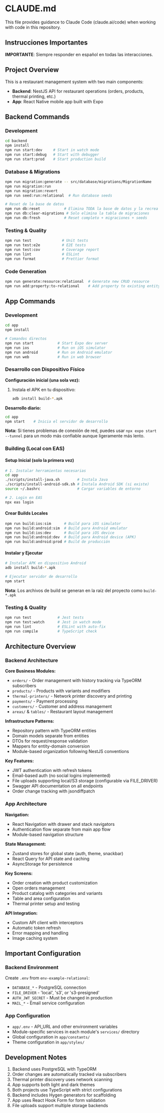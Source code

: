 # CLAUDE.md

This file provides guidance to Claude Code (claude.ai/code) when working with code in this repository.

## Instrucciones Importantes

**IMPORTANTE**: Siempre responder en español en todas las interacciones.

## Project Overview

This is a restaurant management system with two main components:
- **Backend**: NestJS API for restaurant operations (orders, products, thermal printing, etc.)
- **App**: React Native mobile app built with Expo

## Backend Commands

### Development
```bash
cd backend
npm install
npm run start:dev     # Start in watch mode
npm run start:debug   # Start with debugger
npm run start:prod    # Start production build
```

### Database & Migrations
```bash
npm run migration:generate -- src/database/migrations/MigrationName
npm run migration:run
npm run migration:revert
npm run seed:run:relational  # Run database seeds

# Reset de la base de datos
npm run db:reset           # Elimina TODA la base de datos y la recrea vacía
npm run db:clear-migrations # Solo elimina la tabla de migraciones
npm run db:fresh           # Reset completo + migraciones + seeds
```

### Testing & Quality
```bash
npm run test              # Unit tests
npm run test:e2e          # E2E tests
npm run test:cov          # Coverage report
npm run lint              # ESLint
npm run format            # Prettier format
```

### Code Generation
```bash
npm run generate:resource:relational  # Generate new CRUD resource
npm run add:property:to-relational    # Add property to existing entity
```

## App Commands

### Development
```bash
cd app
npm install

# Comandos directos
npm run start           # Start Expo dev server
npm run ios             # Run on iOS simulator
npm run android         # Run on Android emulator  
npm run web             # Run in web browser
```

### Desarrollo con Dispositivo Físico

**Configuración inicial (una sola vez):**
1. Instala el APK en tu dispositivo:
   ```bash
   adb install build-*.apk
   ```

**Desarrollo diario:**
```bash
cd app
npm start    # Inicia el servidor de desarrollo
```

**Nota:** Si tienes problemas de conexión de red, puedes usar `npx expo start --tunnel` para un modo más confiable aunque ligeramente más lento.

### Building (Local con EAS)

#### Setup Inicial (solo la primera vez)
```bash
# 1. Instalar herramientas necesarias
cd app
./scripts/install-java.sh        # Instala Java
./scripts/install-android-sdk.sh # Instala Android SDK (si existe)
source ~/.bashrc                 # Cargar variables de entorno

# 2. Login en EAS
npx eas login
```

#### Crear Builds Locales
```bash
npm run build:ios:sim      # Build para iOS simulator
npm run build:android:sim  # Build para Android emulator
npm run build:ios:dev      # Build para iOS device  
npm run build:android:dev  # Build para Android device (APK)
npm run build:android:prod # Build de producción
```

#### Instalar y Ejecutar
```bash
# Instalar APK en dispositivo Android
adb install build-*.apk

# Ejecutar servidor de desarrollo
npm start
```

**Nota**: Los archivos de build se generan en la raíz del proyecto como `build-*.apk`

### Testing & Quality
```bash
npm run test            # Jest tests
npm run test:watch      # Jest in watch mode
npm run lint            # ESLint with auto-fix
npm run compile         # TypeScript check
```

## Architecture Overview

### Backend Architecture

**Core Business Modules:**
- `orders/` - Order management with history tracking via TypeORM subscribers
- `products/` - Products with variants and modifiers
- `thermal-printers/` - Network printer discovery and printing
- `payments/` - Payment processing
- `customers/` - Customer and address management
- `areas/` & `tables/` - Restaurant layout management

**Infrastructure Patterns:**
- Repository pattern with TypeORM entities
- Domain models separate from entities
- DTOs for request/response validation
- Mappers for entity-domain conversion
- Module-based organization following NestJS conventions

**Key Features:**
- JWT authentication with refresh tokens
- Email-based auth (no social logins implemented)
- File uploads supporting local/S3 storage (configurable via FILE_DRIVER)
- Swagger API documentation on all endpoints
- Order change tracking with jsondiffpatch

### App Architecture

**Navigation:**
- React Navigation with drawer and stack navigators
- Authentication flow separate from main app flow
- Module-based navigation structure

**State Management:**
- Zustand stores for global state (auth, theme, snackbar)
- React Query for API state and caching
- AsyncStorage for persistence

**Key Screens:**
- Order creation with product customization
- Open orders management
- Product catalog with categories and variants
- Table and area configuration
- Thermal printer setup and testing

**API Integration:**
- Custom API client with interceptors
- Automatic token refresh
- Error mapping and handling
- Image caching system

## Important Configuration

### Backend Environment
Create `.env` from `env-example-relational`:
- `DATABASE_*` - PostgreSQL connection
- `FILE_DRIVER` - 'local', 's3', or 's3-presigned'
- `AUTH_JWT_SECRET` - Must be changed in production
- `MAIL_*` - Email service configuration

### App Configuration
- `app/.env` - API_URL and other environment variables
- Module-specific services in each module's `services/` directory
- Global configuration in `app/constants/`
- Theme configuration in `app/styles/`

## Development Notes

1. Backend uses PostgreSQL with TypeORM
2. Order changes are automatically tracked via subscribers
3. Thermal printer discovery uses network scanning
4. App supports both light and dark themes
5. Both projects use TypeScript with strict configurations
6. Backend includes Hygen generators for scaffolding
7. App uses React Hook Form for form validation
8. File uploads support multiple storage backends